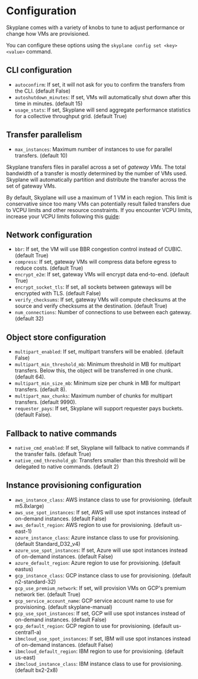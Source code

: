 # Configuration

Skyplane comes with a variety of knobs to tune to adjust performance or change how VMs are provisioned. 

You can configure these options using the `skyplane config set <key> <value>` command.

## CLI configuration
* `autoconfirm`: If set, it will not ask for you to confirm the transfers from the CLI. (default False)
* `autoshutdown_minutes`: If set, VMs will automatically shut down after this time in minutes. (default 15)
* `usage_stats`: If set, Skyplane will send aggregate performance statistics for a collective throughput grid. (default True)

## Transfer parallelism


* `max_instances`: Maximum number of instances to use for parallel transfers. (default 10)

Skyplane transfers files in parallel across a set of *gateway VMs*. The total bandwidth of a transfer is mostly determined by the number of VMs used. Skyplane will automatically partition and distribute the transfer across the set of gateway VMs.

By default, Skyplane will use a maximum of 1 VM in each region. This limit is conservative since too many VMs can potentially result failed transfers due to VCPU limits and other resource constraints. If you encounter VCPU limits, increase your VCPU limits following this [guide](increase_vcpus.md):


## Network configuration
* `bbr`: If set, the VM will use BBR congestion control instead of CUBIC. (default True)
* `compress`: If set, gateway VMs will compress data before egress to reduce costs. (default True)
* `encrypt_e2e`: If set, gateway VMs will encrypt data end-to-end. (default True)
* `encrypt_socket_tls`: If set, all sockets between gateways will be encrypted with TLS. (default False)
* `verify_checksums`: If set, gateway VMs will compute checksums at the source and verify checksums at the destination. (default True)
* `num_connections`: Number of connections to use between each gateway. (default 32)


## Object store configuration
* `multipart_enabled`: If set, multipart transfers will be enabled. (default False)
* `multipart_min_threshold_mb`: Minimum threshold in MB for multipart transfers. Below this, the object will be transferred in one chunk. (default 64).
* `multipart_min_size_mb`: Minimum size per chunk in MB for multipart transfers. (default 8).
* `multipart_max_chunks`: Maximum number of chunks for multipart transfers. (default 9990).
* `requester_pays`: If set, Skyplane will support requester pays buckets. (default False).


## Fallback to native commands
* `native_cmd_enabled`: If set, Skyplane will fallback to native commands if the transfer fails. (default True)
* `native_cmd_threshold_gb`: Transfers smaller than this threshold will be delegated to native commands. (default 2)

## Instance provisioning configuration
* `aws_instance_class`: AWS instance class to use for provisioning. (default m5.8xlarge)
* `aws_use_spot_instances`: If set, AWS will use spot instances instead of on-demand instances. (default False)
* `aws_default_region`: AWS region to use for provisioning. (default us-east-1)
* `azure_instance_class`: Azure instance class to use for provisioning. (default Standard_D32_v4)
* `azure_use_spot_instances`: If set, Azure will use spot instances instead of on-demand instances. (default False)
* `azure_default_region`: Azure region to use for provisioning. (default eastus)
* `gcp_instance_class`: GCP instance class to use for provisioning. (default n2-standard-32)
* `gcp_use_premium_network`: If set, will provision VMs on GCP's premium network tier. (default True)
* `gcp_service_account_name`: GCP service account name to use for provisioning. (default skyplane-manual)
* `gcp_use_spot_instances`: If set, GCP will use spot instances instead of on-demand instances. (default False)
* `gcp_default_region`: GCP region to use for provisioning. (default us-central1-a)
* `ibmcloud_use_spot_instances`: If set, IBM will use spot instances instead of on-demand instances. (default False) 
* `ibmcloud_default_region`: IBM region to use for provisioning. (default us-east) 
* `ibmcloud_instance_class`: IBM instance class to use for provisioning. (default bx2-2x8) 


<!-- ### Transfer Chunk Sizes 
* Skyplane will break up large objects into smaller chunk sizes to parallelize transfers more efficiently (AWS and GCP only). 
* Recommended to use default (TODO: figure out what we should set this to)  -->

<!-- ## Reusing Gateways 
It can take 45s to 2m to provision gateway VMs for a transfer. If you are repeatedly transferring data between the same pair of regions, you can reuse gateway VMs. By default, Skyplane terminates these VMs to avoid unnecessary VM costs.

When running a `cp` or `sync` command, pass the `--reuse-gateways` flag to Skyplane to reuse gateway VMs:
```bash
$ skyplane cp --reuse-gateways <source> <destination>
$ skyplane sync --reuse-gateways <source> <destination>
```

We will attempt to automatically deprovision these gateways after 15 minutes by default. Change this interval via `skyplane config set autoshutdown_minutes <minutes>`. With `--reuse-gateways`, Skyplane will start a background job on each gateway VM that triggers a VM shutdown after the specified delay. Note you will still pay for associated VM costs such as storage and network IPs even if VMs are shut down.

To ensure that all gateways are stopped and no longer incur charges, run:
```bash
$ skyplane deprovision
``` --> 
